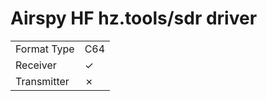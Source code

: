 # Airspy HF hz.tools/sdr driver

| | |
|-------------|------------|
| Format Type | C64        |
| Receiver    |  ✓         |
| Transmitter |  ✗         |

